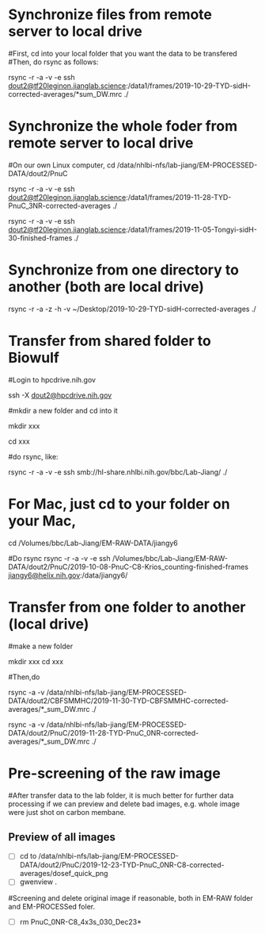 # Synchronize files from remote server to local drive

#First, cd into your local folder that you want the data to be transfered
#Then, do rsync as follows:

rsync -r -a -v -e ssh dout2@tf20leginon.jianglab.science:/data1/frames/2019-10-29-TYD-sidH-corrected-averages/*sum_DW.mrc ./

# Synchronize the whole foder from remote server to local drive

#On our own Linux computer, cd /data/nhlbi-nfs/lab-jiang/EM-PROCESSED-DATA/dout2/PnuC

rsync -r -a -v -e ssh dout2@tf20leginon.jianglab.science:/data1/frames/2019-11-28-TYD-PnuC_3NR-corrected-averages ./

rsync -r -a -v -e ssh dout2@tf20leginon.jianglab.science:/data1/frames/2019-11-05-Tongyi-sidH-30-finished-frames ./

# Synchronize from one directory to another (both are local drive)

rsync -r -a -z -h -v ~/Desktop/2019-10-29-TYD-sidH-corrected-averages ./

# Transfer from shared folder to Biowulf

#Login to hpcdrive.nih.gov

ssh -X dout2@hpcdrive.nih.gov

#mkdir a new folder and cd into it

mkdir xxx

cd xxx

#do rsync, like: 

rsync -r -a -v -e ssh smb://hl-share.nhlbi.nih.gov/bbc/Lab-Jiang/ ./

# For Mac, just cd to your folder on your Mac,

cd /Volumes/bbc/Lab-Jiang/EM-RAW-DATA/jiangy6

#Do rsync 
rsync -r -a -v -e ssh /Volumes/bbc/Lab-Jiang/EM-RAW-DATA/dout2/PnuC/2019-10-08-PnuC-C8-Krios_counting-finished-frames jiangy6@helix.nih.gov:/data/jiangy6/ 

# Transfer from one folder to another (local drive)

#make a new folder

mkdir xxx
cd xxx

#Then,do

rsync -a -v /data/nhlbi-nfs/lab-jiang/EM-PROCESSED-DATA/dout2/CBFSMMHC/2019-11-30-TYD-CBFSMMHC-corrected-averages/*_sum_DW.mrc ./

rsync -a -v /data/nhlbi-nfs/lab-jiang/EM-PROCESSED-DATA/dout2/PnuC/2019-11-28-TYD-PnuC_0NR-corrected-averages/*_sum_DW.mrc ./

# Pre-screening of the raw image
#After transfer data to the lab folder, it is much better for further data processing if we can preview and delete bad images, e.g. whole image were just shot on carbon membane.

## Preview of all images

- [ ] cd to /data/nhlbi-nfs/lab-jiang/EM-PROCESSED-DATA/dout2/PnuC/2019-12-23-TYD-PnuC_0NR-C8-corrected-averages/dosef_quick_png
- [ ] gwenview .

#Screening and delete original image if reasonable, both in EM-RAW folder and EM-PROCESSed foler.

- [ ] rm PnuC_0NR-C8_4x3s_030_Dec23* 



